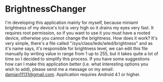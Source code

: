 # BrightnessChanger
I'm developing this application mainly for myself, because miniaml brightness of my device's lcd is very high so it drains my
eyes very fast. It requires root permission, so if you want to use it you must have a rooted device, otherwise you cannot
change the brightness. How does it work? It's very simple, there's a file called "/sys/class/leds/wled/brightness" and
as it's name says, it's responsible for brightness level, we can edit this file manually by writing value in range from 1 up to
255, but it takes quite a lot of time so I decided to simplify this process. If you have some suggestions how can I make this
application better (i.e. what interesting options you wish to add), please send me a message on my email: damian11131@gmail.com.
Application requires Android 4.1 or higher.
